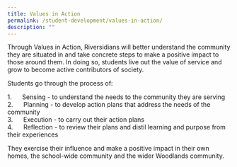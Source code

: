 ```yaml
---
title: Values in Action
permalink: /student-development/values-in-action/
description: ""
---
```



Through Values in Action, Riversidians will better understand the community they are situated in and take concrete steps to make a positive impact to those around them. In doing so, students live out the value of service and grow to become active contributors of society.  
  

Students go through the process of:

1.      Sensing - to understand the needs to the community they are serving  
2.      Planning - to develop action plans that address the needs of the community  
3.      Execution - to carry out their action plans  
4.      Reflection - to review their plans and distil learning and purpose from their experiences  
  

They exercise their influence and make a positive impact in their own homes, the school-wide community and the wider Woodlands community.